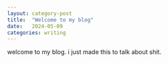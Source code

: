 ```yaml
---
layout: category-post
title:  "Welcome to my blog"
date:   2024-05-09
categories: writing
---
```

welcome to my blog. i just made this to talk about shit.
